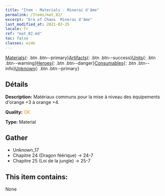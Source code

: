 ```yaml
---
title: "Item - Materials - Minerai d'âme"
permalink: /Items/mat_82/
excerpt: "Era of Chaos  Minerai d'âme"
last_modified_at: 2021-03-25
locale: fr
ref: "mat_82.md"
toc: false
classes: wide
---
```

 [Materials](/fr/Items/){: .btn .btn--primary}[Artifacts](/fr/Items/Artifacts/){: .btn .btn--success}[Units](/fr/Items/Units/){: .btn .btn--warning}[Heroes](/fr/Items/Heroes/){: .btn .btn--danger}[Consumables](/fr/Items/Consumables/){: .btn .btn--info}[Unknown](/fr/Items/Unknown/){: .btn .btn--primary}

## Détails
 **Description:** Matériaux communs pour la mise à niveau des équipements d'orange +3 à orange +4.

 **Quality:** <span style="color: #FF8C00">OK</span>

 **Type:** Material

## Gather

*    Unknown_17 
*    Chapitre 24 (Dragon féérique) -> 24-7 
*    Chapitre 25 (Loi de la jungle) -> 25-7 

## This item contains:

  None

